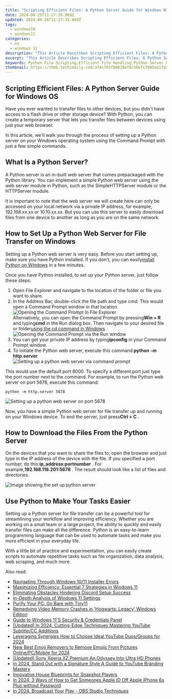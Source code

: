 ```yaml
---
title: "Scripting Efficient Files: A Python Server Guide for Windows OS"
date: 2024-06-25T11:27:35.869Z
updated: 2024-06-26T11:27:35.869Z
tags:
  - windows10
  - windows11
categories:
  - os
  - windows 11
description: "This Article Describes Scripting Efficient Files: A Python Server Guide for Windows OS"
excerpt: "This Article Describes Scripting Efficient Files: A Python Server Guide for Windows OS"
keywords: Python File Scripting,Efficient File Handling,Python Server Commands,OS File Scripts Python,Windows Python Servers,Python File Optimization,Script Python Files
thumbnail: https://thmb.techidaily.com/a74c765fb6818efdc56bfc7805aa17daf214ba70cf5906bbca11c158a428c514.jpg
---
```


## Scripting Efficient Files: A Python Server Guide for Windows OS

 Have you ever wanted to transfer files to other devices, but you didn't have access to a flash drive or other storage device? With Python, you can create a temporary server that lets you transfer files between devices using just your web browser.

 In this article, we'll walk you through the process of setting up a Python server on your Windows operating system using the Command Prompt with just a few simple commands.

## What Is a Python Server?

 A Python server is an in-built web server that comes prepackaged with the Python library. You can implement a simple Python web server using the web server module in Python, such as the SimpleHTTPServer module or the HTTPServer module.

 It is important to note that the web server we will create here can only be accessed on your local network via a private IP address, for example, 192.168.xx.xx or 10.10.xx.xx. But you can use this server to easily download files from one device to another as long as you are on the same network.

## How to Set Up a Python Web Server for File Transfer on Windows

 Setting up a Python web server is very easy. Before you start setting up, make sure you have Python installed. If you don't, you can easily[install Python on Windows](https://www.makeuseof.com/tag/install-pip-for-python/) in a few minutes.

 Once you have Python installed, to set up your Python server, just follow these steps:

1. Open File Explorer and navigate to the location of the folder or file you want to share.
2. In the Address Bar, double-click the file path and type cmd. This would open a Command Prompt window in that location.  
![Opening the Command Prompt In File Explorer](https://static1.makeuseofimages.com/wordpress/wp-content/uploads/2023/04/file.jpg)  
 Alternatively, you can open the Command Prompt by pressing**Win + R** and typing**cmd** in the Run dialog box. Then navigate to your desired file or folder[using the cd command in Windows](https://www.makeuseof.com/how-to-change-directory-in-cmd/) .  
![Opening the Command Prompt via the Run window](https://static1.makeuseofimages.com/wordpress/wp-content/uploads/2023/04/file2.jpg)
3. You can get your private IP address by typing**ipconfig** in your Command Prompt window.
4. To initiate the Python web server, execute this command:**python -m http.server**  
![Setting up a python web server via command prompt](https://static1.makeuseofimages.com/wordpress/wp-content/uploads/2023/04/fil2-2.jpg)

 This would use the default port 8000\. To specify a different port just type the port number next to the command. For example, to run the Python web server on port 5678, execute this command:

`python -m http.server 5678`

![Setting up a python web server on port 5678](https://static1.makeuseofimages.com/wordpress/wp-content/uploads/2023/04/fil2-3.jpg)

 Now, you have a simple Python web server for file transfer up and running on your Windows device. To end the server, just press**Ctrl + C** .

## How to Download the Files From the Python Server

 On the devices that you want to share the files to, open the browser and just type in the IP address of the device with the file. If you specified a port number, do this:**ip\_address:portnumber** . For example,**192.168.116.201:5678** . The result should look like a list of files and directories.

![Image showing the set up python server](https://static1.makeuseofimages.com/wordpress/wp-content/uploads/2023/04/2023-04-21-19_25_20-directory-listing-for-_.jpg)

## Use Python to Make Your Tasks Easier

 Setting up a Python server for file transfer can be a powerful tool for streamlining your workflow and improving efficiency. Whether you are working on a small team or a large project, the ability to quickly and easily transfer files can make all the difference. Python is an easy-to-learn programming language that can be used to automate tasks and make you more efficient in your everyday life.

 With a little bit of practice and experimentation, you can easily create scripts to automate repetitive tasks such as file organization, data analysis, web scraping, and much more.


<ins class="adsbygoogle"
     style="display:block"
     data-ad-format="autorelaxed"
     data-ad-client="ca-pub-7571918770474297"
     data-ad-slot="1223367746"></ins>



<ins class="adsbygoogle"
     style="display:block"
     data-ad-client="ca-pub-7571918770474297"
     data-ad-slot="8358498916"
     data-ad-format="auto"
     data-full-width-responsive="true"></ins>

<span class="atpl-alsoreadstyle">Also read:</span>
<div><ul>
<li><a href="https://win11.techidaily.com/navigating-through-windows-1011-installer-errors/"><u>Navigating Through Windows 10/11 Installer Errors</u></a></li>
<li><a href="https://win11.techidaily.com/maximizing-efficiency-essential-7-strategies-in-windows-11/"><u>Maximizing Efficiency: Essential 7 Strategies in Windows 11</u></a></li>
<li><a href="https://win11.techidaily.com/eliminating-obstacles-hindering-discord-setup-success/"><u>Eliminating Obstacles Hindering Discord Setup Success</u></a></li>
<li><a href="https://win11.techidaily.com/in-depth-analysis-of-windows-11-settings/"><u>In-Depth Analysis of Windows 11 Settings</u></a></li>
<li><a href="https://win11.techidaily.com/purify-your-pc-go-bare-with-tiny11/"><u>Purify Your PC: Go Bare with Tiny11</u></a></li>
<li><a href="https://win11.techidaily.com/remedying-video-memory-crashes-in-hogwarts-legacy-windows-edition/"><u>Remedying Video Memory Crashes in 'Hogwarts: Legacy' Windows Edition</u></a></li>
<li><a href="https://win11.techidaily.com/guide-to-windows-11s-security-and-credentials-panel/"><u>Guide to Windows 11'S Security & Credentials Panel</u></a></li>
<li><a href="https://facebook-video-share.techidaily.com/updated-in-2024-cutting-edge-techniques-mastering-youtube-subtitlecc-additions/"><u>[Updated] In 2024, Cutting-Edge Techniques  Mastering YouTube Subtitle/CC Additions</u></a></li>
<li><a href="https://youtube-help.techidaily.com/leveraging-synergies-how-to-choose-ideal-youtube-duosgroups-for-2024/"><u>Leveraging Synergies  How to Choose Ideal YouTube Duos/Groups for 2024</u></a></li>
<li><a href="https://meme-emoji.techidaily.com/new-best-emoji-removers-to-remove-emojis-from-pictures-onlinepcmobile-for-2024/"><u>New Best Emoji Removers to Remove Emojis From Pictures Online/PC/Mobile for 2024</u></a></li>
<li><a href="https://extra-support.techidaily.com/updated-sony-xperia-xz-premium-an-odyssey-into-ultra-hd-phones/"><u>[Updated] Sony Xperia XZ Premium  An Odyssey Into Ultra HD Phones</u></a></li>
<li><a href="https://youtube-stream.techidaily.com/in-2024-stand-out-with-a-signature-style-a-guide-to-youtube-branding-mastery/"><u>In 2024, Stand Out with a Signature Style  A Guide to YouTube Branding Mastery</u></a></li>
<li><a href="https://on-screen-recording.techidaily.com/innovative-house-blueprints-for-snapshot-players/"><u>Innovative House Blueprints for Snapshot Players</u></a></li>
<li><a href="https://apple-account.techidaily.com/in-2024-3-ways-of-how-to-get-someones-apple-id-off-apple-iphone-6s-plus-without-password-by-drfone-ios/"><u>In 2024, 3 Ways of How to Get Someones Apple ID Off Apple iPhone 6s Plus without Password</u></a></li>
<li><a href="https://remote-screen-capture.techidaily.com/in-2024-broadcast-your-play-obs-studio-techniques/"><u>In 2024, Broadcast Your Play - OBS Studio Techniques</u></a></li>
</ul></div>
